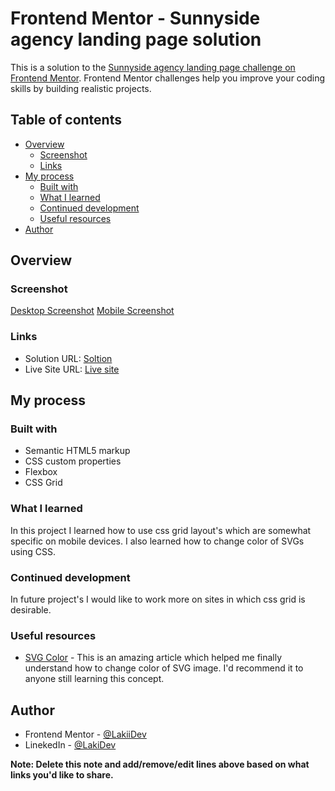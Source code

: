 # Frontend Mentor - Sunnyside agency landing page solution

This is a solution to the [Sunnyside agency landing page challenge on Frontend Mentor](https://www.frontendmentor.io/challenges/sunnyside-agency-landing-page-7yVs3B6ef). Frontend Mentor challenges help you improve your coding skills by building realistic projects.

## Table of contents

- [Overview](#overview)
  - [Screenshot](#screenshot)
  - [Links](#links)
- [My process](#my-process)
  - [Built with](#built-with)
  - [What I learned](#what-i-learned)
  - [Continued development](#continued-development)
  - [Useful resources](#useful-resources)
- [Author](#author)

## Overview

### Screenshot

[Desktop Screenshot](./screenshot-desktop.png)
[Mobile Screenshot](./screenshot-mobile.png)

### Links

- Solution URL: [Soltion](https://your-solution-url.com)
- Live Site URL: [Live site](https://lakiidev.github.io/Sunnyside-agency-landing-page/)

## My process

### Built with

- Semantic HTML5 markup
- CSS custom properties
- Flexbox
- CSS Grid

### What I learned

In this project I learned how to use css grid layout's which are somewhat specific on mobile devices. I also learned how to change color of SVGs using CSS.


### Continued development

In future project's I would like to work more on sites in which css grid is desirable.

### Useful resources

- [SVG Color](https://css-tricks.com/change-color-of-svg-on-hover/) - This is an amazing article which helped me finally understand how to change color of SVG image. I'd recommend it to anyone still learning this concept.


## Author

- Frontend Mentor - [@LakiiDev](https://www.frontendmentor.io/profile/LakiiDev)
- LinekedIn - [@LakiDev](https://www.linkedin.com/in/laki-dev-73aa70183/?)

**Note: Delete this note and add/remove/edit lines above based on what links you'd like to share.**

